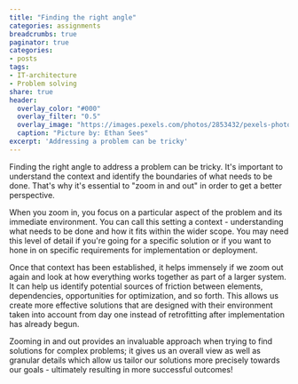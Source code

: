 ```yaml
---
title: "Finding the right angle"
categories: assignments
breadcrumbs: true
paginator: true
categories: 
- posts
tags:
- IT-architecture
- Problem solving
share: true
header:
  overlay_color: "#000"
  overlay_filter: "0.5"
  overlay_image: "https://images.pexels.com/photos/2853432/pexels-photo-2853432.jpeg?auto=compress&cs=tinysrgb&w=1600"
  caption: "Picture by: Ethan Sees"
excerpt: 'Addressing a problem can be tricky'
---
```


Finding the right angle to address a problem can be tricky. It's important to understand the context and identify the boundaries of what needs to be done. That's why it's essential to "zoom in and out" in order to get a better perspective.

When you zoom in, you focus on a particular aspect of the problem and its immediate environment. You can call this setting a context - understanding what needs to be done and how it fits within the wider scope. You may need this level of detail if you're going for a specific solution or if you want to hone in on specific requirements for implementation or deployment. 

Once that context has been established, it helps immensely if we zoom out again and look at how everything works together as part of a larger system. It can help us identify potential sources of friction between elements, dependencies, opportunities for optimization, and so forth. This allows us create more effective solutions that are designed with their environment taken into account from day one instead of retrofitting after implementation has already begun. 

Zooming in and out provides an invaluable approach when trying to find solutions for complex problems; it gives us an overall view as well as granular details which allow us tailor our solutions more precisely towards our goals - ultimately resulting in more successful outcomes!
